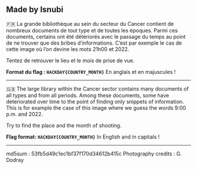 Made by Isnubi 
--------------------------------------------------------------------------------------------------------------

🇫🇷 La grande bibliothèque au sein du secteur du Cancer contient de nombreux documents de tout type et de toutes les époques. Parmi ces documents, certains ont été détériorés avec le passage du temps au point de ne trouver que des bribes d’informations.
C’est par exemple le cas de cette image où l’on devine les mots 21h00 et 2022.

Tentez de retrouver le lieu et le mois de prise de vue.

**Format du flag : `HACKDAY{COUNTRY_MONTH}`**
En anglais et en majuscules !


------------------------------------------------------------------------------------------------------------------------------------------------------------------------
🇬🇧 The large library within the Cancer sector contains many documents of all types and from all periods. Among these documents, some have deteriorated over time to the point of finding only snippets of information.
This is for example the case of this image where we guess the words 9:00 p.m. and 2022.

Try to find the place and the month of shooting.

**Flag format: `HACKDAY{COUNTRY_MONTH}`**
In English and in capitals !


------------------------------------------------------------------------------------------------------------------------------------------------------------------------
md5sum : 53fb5d49c1ec1bf37f170d34612b415c
Photography credits : G. Dodray